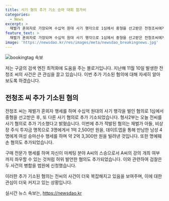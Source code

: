 ```yaml
---
title: 사기 혐의 추가 기소 승마 대회 참가비
categories:
  - News
excerpt: >
  재벌가 혼외자로 가장되며 수십억 원대 사기 행각으로 1심에서 중형을 선고받은 전청조씨에게 또 다른 사기 혐의가 추가됐다. 1억 2,500만 원을 투자금 명목으로 받아 2억 3,300만 원을 휘메은 혐의도 불거졌고, 명예훼손 혐의도 추가됐다. 또한 전 씨는 투자 전문가, 펜싱 국가대표 남현희 씨의 조카를 폭행한 혐의로도 기소됐다. 현재 1심에서 징역 12년을 선고받은 상태이며, 항소심을 기다리고 있다.
feature_text: >
  재벌가 혼외자로 가장되며 수십억 원대 사기 행각으로 1심에서 중형을 선고받은 전청조씨에게 또 다른 사기 혐의가 추가됐다. 1억 2,500만 원을 투자금 명목으로 받아 2억 3,300만 원을 휘메은 혐의도 불거졌고, 명예훼손 혐의도 추가됐다. 또한 전 씨는 투자 전문가, 펜싱 국가대표 남현희 씨의 조카를 폭행한 혐의로도 기소됐다. 현재 1심에서 징역 12년을 선고받은 상태이며, 항소심을 기다리고 있다.
image: 'https://newsdao.kr/res/images/meta/newsdao_breakingnews.jpg'
---
```


<p><img src="https://newsdao.kr/res/images/meta/newsdao_breakingnews.jpg" alt="bookingtag 속보" /></p>

<p>저는 구글의 검색 엔진 최적화에 도움을 주는 블로거입니다. 지난해 11월 10일 발생한 전청조 씨의 사건은 큰 관심을 끌고 있습니다. 이번 추가 기소된 혐의에 대해 자세히 알아보도록 하겠습니다. </p>

<h2 data-ke-size="size26">전청조 씨 추가 기소된 혐의</h2>

<p>전청조 씨는 재벌가 혼외자 행세를 하며 수십억 원대의 사기 행각을 벌인 혐의로 1심에서 중형을 선고받은 후, 또 다른 사기 혐의로 추가 기소되었습니다. 형사2부는 오늘 전씨를 사기 혐의로 추가 기소했다고 밝혔습니다. 이번에 추가 적발된 혐의는 재벌가 아들, 비상장 주식 투자금 명목으로 3명에게서 1억 2,500만 원을, 데이트앱을 통해 만남한 남성 4명에게 여성 승마선수 행세를 하며 약 2억 3,300만 원을 빌려낸 것입니다. 또한 명예훼손 혐의도 추가되었습니다. </p>

<p>구매 전문가 행세를 하며 자신이 마케팅 분야 A씨의 스승으로서 A씨의 강의 개최 여부까지 좌우할 수 있는 것처럼 허위 발언한 혐의도 추가되었습니다. 이와 관련하여 검찰은 두 사건의 병합을 법원에 신청했습니다. </p>

<p>이러한 추가 기소된 혐의는 전씨의 사건이 더욱 복잡해지고 있음을 보여주며, 이에 대한 관심이 더욱 커지고 있는 상황입니다.</p>
실시간 뉴스 속보는, <a href="https://newsdao.kr" rel="dofollow">https://newsdao.kr</a>


